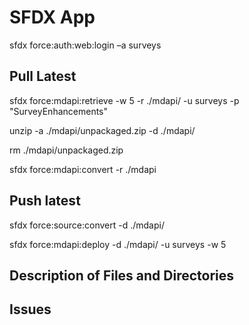 # SFDX  App

sfdx force:auth:web:login –a surveys

## Pull Latest

sfdx force:mdapi:retrieve -w 5 -r ./mdapi/ -u surveys -p "SurveyEnhancements"

unzip -a ./mdapi/unpackaged.zip -d ./mdapi/

rm ./mdapi/unpackaged.zip

sfdx force:mdapi:convert -r ./mdapi

## Push latest

sfdx force:source:convert -d ./mdapi/

sfdx force:mdapi:deploy -d ./mdapi/ -u surveys -w 5

## Description of Files and Directories

## Issues
